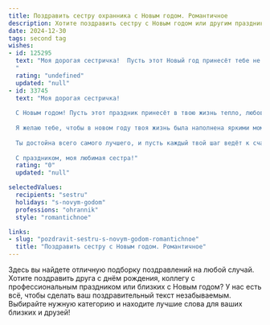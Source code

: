 ```yaml
---
title: Поздравить сестру охранника с Новым годом. Романтичное
description: Хотите поздравить сестру с Новым годом или другим праздником? Наш ИИ создаст незабываемое поздравление, а вы обязательно выделитесь среди других.  
date: 2024-12-30
tags: second tag
wishes:
- id: 125295
  text: "Моя дорогая сестричка!  Пусть этот Новый год принесёт тебе не только волшебство зимней ночи, но и тёплое сияние любви, спокойствие и уверенность в каждом завтрашнем дне. Твоя работа охранника — дело важное и ответственное, но пусть она не заслоняет от тебя красоту мира и радость жизни. Желаю тебе в Новом году встретить свою настоящую сказку, полную нежности, заботы и счастья, которое будет ярче всех новогодних огней!  С Новым годом!
  "
  rating: "undefined"
  updated: "null"
- id: 33745
  text: "Моя дорогая сестричка!
  
  С Новым годом! Пусть этот праздник принесёт в твою жизнь тепло, любовь и радость. Ты — не просто замечательный охранник, заботящийся о безопасности других, но и яркая звезда, освещающая мой путь.
  
  Я желаю тебе, чтобы в новом году твоя жизнь была наполнена яркими моментами, как фейерверк в новогоднюю ночь. Пусть каждый день приносит новые возможности и радостные сюрпризы, а рядом всегда будут верные друзья и близкие, готовые поддержать тебя в любых ситуациях.
  
  Ты достойна всего самого лучшего, и пусть каждый твой шаг ведёт к счастью, любви и гармонии. Пусть сердце твоё поёт от радости, а впереди будут только светлые перспективы.
  
  С праздником, моя любимая сестра!"
  rating: "0"
  updated: "null"

selectedValues:
  recipients: "sestru"
  holidays: "s-novym-godom"
  professions: "ohrannik"
  style: "romantichnoe"

links:
- slug: "pozdravit-sestru-s-novym-godom-romantichnoe"
  title: "Поздравить сестру с Новым годом. Романтичное"
---
```


Здесь вы найдете отличную подборку поздравлений на любой случай. 
Хотите поздравить друга с днём рождения, коллегу с профессиональным праздником или близких с Новым годом? У нас есть всё, чтобы сделать ваш поздравительный текст незабываемым. Выбирайте нужную категорию и находите лучшие слова для ваших близких и друзей!
